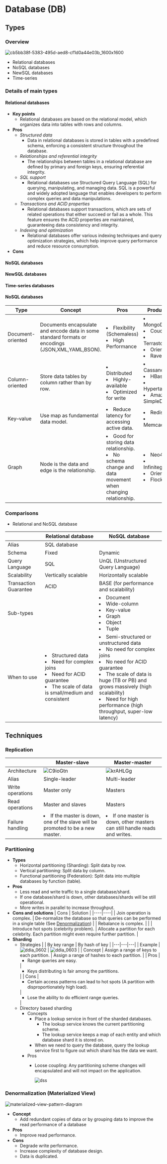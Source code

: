 # Database (DB)

## Types
### Overview

![cb5bb38f-5383-495d-aed8-cf1d0a44e03b_1600x1600](https://github.com/wuyichen24/system-design-knowledge/assets/8989447/a25e8586-14b1-45f4-8ae0-6f6beb736973)

- Relational databases
- NoSQL databases
- NewSQL databases
- Time-series

### Details of main types
#### Relational databases
- **Key points**
   - Relational databases are based on the relational model, which organizes data into tables with rows and columns.
- **Pros**
   - *Structured data*
      - Data in relational databases is stored in tables with a predefined schema, enforcing a consistent structure throughout the database.
   - *Relationships and referential integrity*
      - The relationships between tables in a relational database are defined by primary and foreign keys, ensuring referential integrity.
   - *SQL support*
      - Relational databases use Structured Query Language (SQL) for querying, manipulating, and managing data. SQL is a powerful and widely adopted language that enables developers to perform complex queries and data manipulations.
   - *Transactions and ACID properties*
      - Relational databases support transactions, which are sets of related operations that either succeed or fail as a whole. This feature ensures the ACID properties are maintained, guaranteeing data consistency and integrity.
   - *Indexing and optimization*
      - Relational databases offer various indexing techniques and query optimization strategies, which help improve query performance and reduce resource consumption.
- **Cons**

#### NoSQL databases
#### NewSQL databases
#### Time-series databases

#### NoSQL databases
| Type | Concept | Pros | Products |
|----|----|----|----|
| Document-oriented | Documents encapsulate and encode data in some standard formats or encodings (JSON,XML,YAML,BSON). | <li>Flexibility (Schemaless)<li>High Performance | <li>MongoDB<li>CouchDB<li>Terrastore<li>OrientDB<li>RavenDB |
| Column-oriented | Store data tables by column rather than by row. | <li>Distributed<li>Highly-available<li>Optimized for write | <li>Cassandra<li>HBase<li>Hypertable<li>Amazon SimpleDB |
| Key–value | Use map as fundamental data model. | <li>Reduce latency for accessing active data. | <li>Redis<li>Memcache |
| Graph | Node is the data and edge is the relationship. | <li>Good for storing data relationship.<li>No schema change and data movement when changing relationship. | <li>Neo4J<li>Infinitegraph<li>OrientDB<li>FlockDB |


### Comparisons
- Relational and NoSQL database

| | Relational database | NoSQL database |
|---|---|---|
| Alias | SQL database |  |
| Schema | Fixed | Dynamic |
| Query Language | SQL | UnQL (Unstructured Query Language) |
| Scalability | Vertically scalable | Horizontally scalable |
| Transaction Guarantee | ACID | BASE (for performance and scalability) |
| Sub-types | | <li>Document<li>Wide-column<li>Key-value<li>Graph<li>Object<li>Tuple |
| When to use | <li>Structured data<li>Need for complex joins<li>Need for ACID guarantee<li>The scale of data is small/medium and consistent | <li>Semi-structured or unstructured data<li>No need for complex joins<li>No need for ACID guarantee<li>The scale of data is huge (TB or PB) and grows massively (high scalability)<li>Need for high performance (high throughput, super-low latency) |
   
## Techniques
### Replication
| | Master-slave | Master-master |
|---|---|---|
| Architecture | ![C9ioGtn](https://user-images.githubusercontent.com/8989447/116644854-b334b680-a931-11eb-9ff5-60f57652b09d.png) | ![krAHLGg](https://user-images.githubusercontent.com/8989447/116644889-cc3d6780-a931-11eb-956d-c6eebf2f218f.png) |
| Alias | Single-leader | Multi-leader |
| Write operations | Master only  | Masters |
| Read operations | Master and slaves | Masters |
| Failure handling | <li>If the master is down, one of the slave will be promoted to be a new master. | <li>If one master is down, other masters can still handle reads and writes. |

### Partitioning
- **Types**
   - Horizontal partitioning (Sharding): Split data by row.
   - Vertical partitioning: Split data by column.
   - Functional partitioning (Federation): Split data into multiple databases by function (table).
- **Pros**
   - Less read and write traffic to a single database/shard.
   - If one database/shard is down, other databases/shards will be still operational.
   - More writes in parallel to increase throughput.
- **Cons and solutions**
   | Cons | Solution |
   |----|----|
   | Join operation is complex. | De-normalize the database so that queries can be performed in a single table (See [Denormalization](#denormalization-materialized-view)) |
   | Rebalance is complex. | |
   | Introduce hot spots (celebrity problem). | Allocate a partition for each celebrity. Each partition might even require further partition. |
- **Sharding**
   - Strategies
     | | By key range | By hash of key |
     |---|---|---|
     | Example | ![ddia_0602](https://user-images.githubusercontent.com/8989447/116647540-09a4f380-a938-11eb-9621-eeeff91e442c.png) | ![ddia_0603](https://user-images.githubusercontent.com/8989447/116647659-525cac80-a938-11eb-847f-c44bfec9f68a.png) |
     | Concept | Assign a range of keys to each partition. | Assign a range of hashes to each partition. |
     | Pros | <ul><li>Range queries are easy.</ul> | <ul><li>Keys distributing is fair among the partitions.</ul> |
     | Cons | <ul><li>Certain access patterns can lead to hot spots (A partition with disproportionately high load).</ul> | <ul><li>Lose the ability to do efficient range queries.</ul> |
   - Directory based sharding
      - Concepts
         - Place a lookup service in front of the sharded databases.
            - The lookup service knows the current partitioning scheme.
            - The lookup service keeps a map of each entity and which database shard it is stored on.
         - When we need to query the database, query the lookup service first to figure out which shard has the data we want.
      - Pros
         - Loose coupling: Any partitioning scheme changes will encapsulated and will not impact on the application.
   
           ![dss](https://user-images.githubusercontent.com/8989447/117697354-9d1fc500-b17f-11eb-895d-4164124c4b01.png)

### Denormalization (Materialized View)
   
   ![materialized-view-pattern-diagram](https://user-images.githubusercontent.com/8989447/154134405-95c792a7-ce84-4b8b-94a9-6dbdf145fb44.png)
   
- **Concept**
   - Add redundant copies of data or by grouping data to improve the read performance of a database
- **Pros**
   - Improve read performance.
- **Cons**
   - Degrade write performance.
   - Increase complexity of database design.
   - Data is duplicated.
